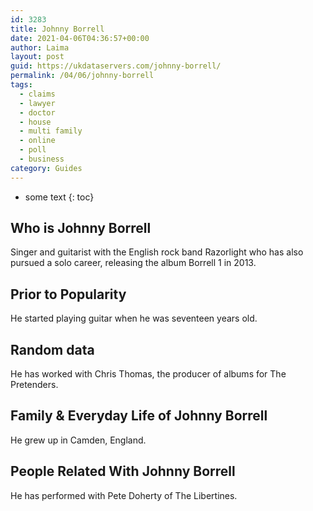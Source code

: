 ```yaml
---
id: 3283
title: Johnny Borrell
date: 2021-04-06T04:36:57+00:00
author: Laima
layout: post
guid: https://ukdataservers.com/johnny-borrell/
permalink: /04/06/johnny-borrell
tags:
  - claims
  - lawyer
  - doctor
  - house
  - multi family
  - online
  - poll
  - business
category: Guides
---
```


* some text
{: toc}


## Who is Johnny Borrell
                  
                  
                  
Singer and guitarist with the English rock band Razorlight who has also pursued a solo career, releasing the album Borrell 1 in 2013.
                  
              
            
              
            
                
                
                
## Prior to Popularity
                  
                  
                  
He started playing guitar when he was seventeen years old.
                  
              
            
              
            
                
                
                
## Random data
                  
                  
                  
He has worked with Chris Thomas, the producer of albums for The Pretenders.
                  
              
            
              
            
                
                
                
## Family & Everyday Life of Johnny Borrell
                  
                  
                  
He grew up in Camden, England.
                  
              
            
              
            
                
                
                
## People Related With Johnny Borrell
                  
                  
                  
He has performed with Pete Doherty of The Libertines.
                  
              
            
              
            
                
              
            
              
              
            
            
              
            
          
          
          